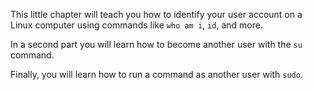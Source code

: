 This little chapter will teach you how to identify your user account on a Linux computer using commands like `who am i`, `id`, and more.

In a second part you will learn how to become another user with the `su` command.

Finally, you will learn how to run a command as another user with `sudo`.


